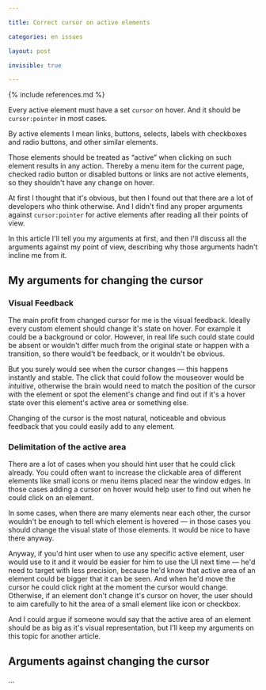 ```yaml
---

title: Correct cursor on active elements

categories: en issues

layout: post

invisible: true

---
```


{% include references.md %}

Every active element must have a set `cursor` on hover. And it should be `cursor:pointer` in most cases.

By active elements I mean links, buttons, selects, labels with checkboxes and radio buttons, and other similar elements.

Those elements should be treated as “active” when clicking on such element results in any action. Thereby a menu item for the current page, checked radio button or disabled buttons or links are not active elements, so they shouldn't have any change on hover.

At first I thought that it's obvious, but then I found out that there are a lot of developers who think otherwise. And I didn't find any proper arguments against `cursor:pointer` for active elements after reading all their points of view.

In this article I'll tell you my arguments at first, and then I'll discuss all the arguments against my point of view, describing why those arguments hadn't incline me from it.

## My arguments for changing the cursor

### Visual Feedback

The main profit from changed cursor for me is the visual feedback. Ideally every custom element should change it's state on hover. For example it could be a background or color. However, in real life such could state could be absent or wouldn't differ much from the original state or happen with a transition, so there would't be feedback, or it wouldn't be obvious.

But you surely would see when the cursor changes — this happens instantly and stable. The click that could follow the mouseover would be _intuitive_, otherwise the brain would need to match the position of the cursor with the element or spot the element's change and find out if it's a hover state over this element's active area or something else.

Changing of the cursor is the most natural, noticeable and obvious feedback that you could easily add to any element.

### Delimitation of the active area

There are a lot of cases when you should hint user that he could  click already. You could often want to increase the clickable area of different elements like small icons or menu items placed near the window edges. In those cases adding a cursor on hover would help user to find out when he could click on an element.

In some cases, when there are many elements near each other, the cursor wouldn't be enough to tell which element is hovered — in those cases you should change the visual state of those elements. It would be nice to have there anyway.

Anyway, if you'd hint user when to use any specific active element, user would use to it and it would be easier for him to use the UI next time — he'd need to target with less precision, because he'd know that active area of an element could be bigger  that it can be seen. And when he'd move the cursor he could click right at the moment the cursor would change. Otherwise, if an element don't change it's cursor on hover, the user should to aim carefully to hit the area of a small element like icon or checkbox.

And I could argue if someone would say that the active area of an element should be as big as it's visual representation, but I'll keep my arguments on this topic for another article.

## Arguments against changing the cursor

…